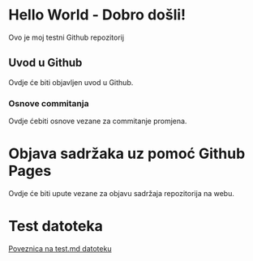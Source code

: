 # Hello World - Dobro došli!
Ovo je moj testni Github repozitorij

## Uvod u Github

Ovdje će biti objavljen uvod u Github.

### Osnove commitanja

Ovdje ćebiti osnove vezane za commitanje promjena.

# Objava sadržaka uz pomoć Github Pages

Ovdje će biti upute vezane za objavu sadržaja repozitorija na webu.

# Test datoteka

[Poveznica na test.md datoteku](test.md)
